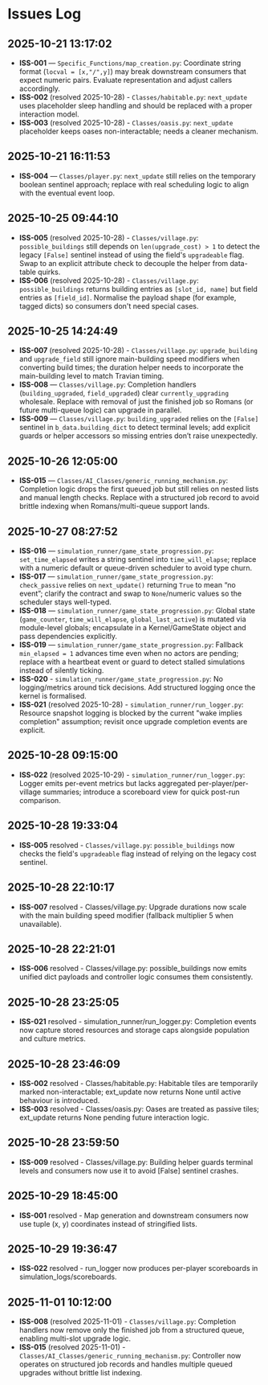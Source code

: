﻿# Issues Log

## 2025-10-21 13:17:02

- **ISS-001** — `Specific_Functions/map_creation.py`: Coordinate string format (`locval = [x,"/",y]`) may break downstream consumers that expect numeric pairs. Evaluate representation and adjust callers accordingly.
- **ISS-002** (resolved 2025-10-28) - `Classes/habitable.py`: `next_update` uses placeholder sleep handling and should be replaced with a proper interaction model.
- **ISS-003** (resolved 2025-10-28) - `Classes/oasis.py`: `next_update` placeholder keeps oases non-interactable; needs a cleaner mechanism.

## 2025-10-21 16:11:53

- **ISS-004** — `Classes/player.py`: `next_update` still relies on the temporary boolean sentinel approach; replace with real scheduling logic to align with the eventual event loop.

## 2025-10-25 09:44:10

- **ISS-005** (resolved 2025-10-28) - `Classes/village.py`: `possible_buildings` still depends on `len(upgrade_cost) > 1` to detect the legacy `[False]` sentinel instead of using the field's `upgradeable` flag. Swap to an explicit attribute check to decouple the helper from data-table quirks.
- **ISS-006** (resolved 2025-10-28) - `Classes/village.py`: `possible_buildings` returns building entries as `[slot_id, name]` but field entries as `[field_id]`. Normalise the payload shape (for example, tagged dicts) so consumers don't need special cases.

## 2025-10-25 14:24:49

- **ISS-007** (resolved 2025-10-28) - `Classes/village.py`: `upgrade_building` and `upgrade_field` still ignore main-building speed modifiers when converting build times; the duration helper needs to incorporate the main-building level to match Travian timing.
- **ISS-008** — `Classes/village.py`: Completion handlers (`building_upgraded`, `field_upgraded`) clear `currently_upgrading` wholesale. Replace with removal of just the finished job so Romans (or future multi-queue logic) can upgrade in parallel.
- **ISS-009** — `Classes/village.py`: `building_upgraded` relies on the `[False]` sentinel in `b_data.building_dict` to detect terminal levels; add explicit guards or helper accessors so missing entries don’t raise unexpectedly.

## 2025-10-26 12:05:00

- **ISS-015** — `Classes/AI_Classes/generic_running_mechanism.py`: Completion logic drops the first queued job but still relies on nested lists and manual length checks. Replace with a structured job record to avoid brittle indexing when Romans/multi-queue support lands.

## 2025-10-27 08:27:52

- **ISS-016** — `simulation_runner/game_state_progression.py`: `set_time_elapsed` writes a string sentinel into `time_will_elapse`; replace with a numeric default or queue-driven scheduler to avoid type churn.
- **ISS-017** — `simulation_runner/game_state_progression.py`: `check_passive` relies on `next_update()` returning `True` to mean “no event”; clarify the contract and swap to `None`/numeric values so the scheduler stays well-typed.
- **ISS-018** — `simulation_runner/game_state_progression.py`: Global state (`game_counter`, `time_will_elapse`, `global_last_active`) is mutated via module-level globals; encapsulate in a Kernel/GameState object and pass dependencies explicitly.
- **ISS-019** — `simulation_runner/game_state_progression.py`: Fallback `min_elapsed = 1` advances time even when no actors are pending; replace with a heartbeat event or guard to detect stalled simulations instead of silently ticking.
- **ISS-020** - `simulation_runner/game_state_progression.py`: No logging/metrics around tick decisions. Add structured logging once the kernel is formalised.
- **ISS-021** (resolved 2025-10-28) - `simulation_runner/run_logger.py`: Resource snapshot logging is blocked by the current "wake implies completion" assumption; revisit once upgrade completion events are explicit.

## 2025-10-28 09:15:00

- **ISS-022** (resolved 2025-10-29) - `simulation_runner/run_logger.py`: Logger emits per-event metrics but lacks aggregated per-player/per-village summaries; introduce a scoreboard view for quick post-run comparison.

## 2025-10-28 19:33:04

- **ISS-005** resolved - `Classes/village.py`: `possible_buildings` now checks the field's `upgradeable` flag instead of relying on the legacy cost sentinel.


## 2025-10-28 22:10:17

- **ISS-007** resolved - Classes/village.py: Upgrade durations now scale with the main building speed modifier (fallback multiplier 5 when unavailable).


## 2025-10-28 22:21:01

- **ISS-006** resolved - Classes/village.py: possible_buildings now emits unified dict payloads and controller logic consumes them consistently.


## 2025-10-28 23:25:05

- **ISS-021** resolved - simulation_runner/run_logger.py: Completion events now capture stored resources and storage caps alongside population and culture metrics.


## 2025-10-28 23:46:09

- **ISS-002** resolved - Classes/habitable.py: Habitable tiles are temporarily marked non-interactable; 
ext_update now returns None until active behaviour is introduced.
- **ISS-003** resolved - Classes/oasis.py: Oases are treated as passive tiles; 
ext_update returns None pending future interaction logic.


## 2025-10-28 23:59:50

- **ISS-009** resolved - Classes/village.py: Building helper guards terminal levels and consumers now use it to avoid [False] sentinel crashes.


## 2025-10-29 18:45:00

- **ISS-001** resolved - Map generation and downstream consumers now use tuple (x, y) coordinates instead of stringified lists.


## 2025-10-29 19:36:47

- **ISS-022** resolved - run_logger now produces per-player scoreboards in simulation_logs/scoreboards.

## 2025-11-01 10:12:00

- **ISS-008** (resolved 2025-11-01) - `Classes/village.py`: Completion handlers now remove only the finished job from a structured queue, enabling multi-slot upgrade logic.
- **ISS-015** (resolved 2025-11-01) - `Classes/AI_Classes/generic_running_mechanism.py`: Controller now operates on structured job records and handles multiple queued upgrades without brittle list indexing.
